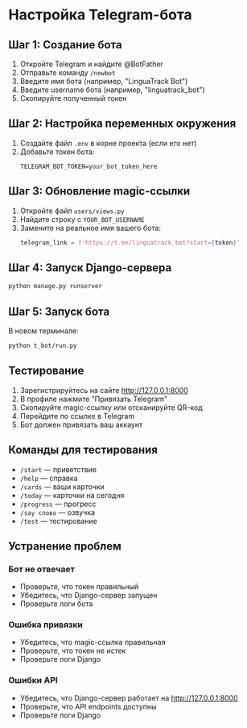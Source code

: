 # Настройка Telegram-бота

## Шаг 1: Создание бота

1. Откройте Telegram и найдите @BotFather
2. Отправьте команду `/newbot`
3. Введите имя бота (например, "LinguaTrack Bot")
4. Введите username бота (например, "linguatrack_bot")
5. Скопируйте полученный токен

## Шаг 2: Настройка переменных окружения

1. Создайте файл `.env` в корне проекта (если его нет)
2. Добавьте токен бота:
   ```
   TELEGRAM_BOT_TOKEN=your_bot_token_here
   ```

## Шаг 3: Обновление magic-ссылки

1. Откройте файл `users/views.py`
2. Найдите строку с `YOUR_BOT_USERNAME`
3. Замените на реальное имя вашего бота:
   ```python
   telegram_link = f'https://t.me/linguatrack_bot?start={token}'
   ```

## Шаг 4: Запуск Django-сервера

```bash
python manage.py runserver
```

## Шаг 5: Запуск бота

В новом терминале:
```bash
python t_bot/run.py
```

## Тестирование

1. Зарегистрируйтесь на сайте http://127.0.0.1:8000
2. В профиле нажмите "Привязать Telegram"
3. Скопируйте magic-ссылку или отсканируйте QR-код
4. Перейдите по ссылке в Telegram
5. Бот должен привязать ваш аккаунт

## Команды для тестирования

- `/start` — приветствие
- `/help` — справка
- `/cards` — ваши карточки
- `/today` — карточки на сегодня
- `/progress` — прогресс
- `/say слово` — озвучка
- `/test` — тестирование

## Устранение проблем

### Бот не отвечает
- Проверьте, что токен правильный
- Убедитесь, что Django-сервер запущен
- Проверьте логи бота

### Ошибка привязки
- Убедитесь, что magic-ссылка правильная
- Проверьте, что токен не истек
- Проверьте логи Django

### Ошибки API
- Убедитесь, что Django-сервер работает на http://127.0.0.1:8000
- Проверьте, что API endpoints доступны
- Проверьте логи Django 